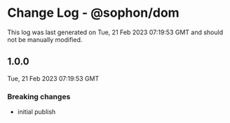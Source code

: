 # Change Log - @sophon/dom

This log was last generated on Tue, 21 Feb 2023 07:19:53 GMT and should not be manually modified.

## 1.0.0
Tue, 21 Feb 2023 07:19:53 GMT

### Breaking changes

- initial publish

